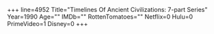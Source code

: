 +++
line=4952
Title="Timelines Of Ancient Civilizations: 7-part Series"
Year=1990
Age=""
IMDb=""
RottenTomatoes=""
Netflix=0
Hulu=0
PrimeVideo=1
Disney=0
+++

